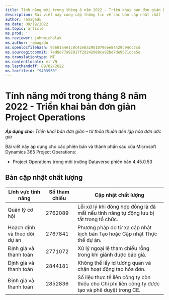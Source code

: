 ```yaml
---
title: Tính năng mới trong tháng 8 năm 2022 - Triển khai bản đơn giản Project Operations
description: Bài viết này cung cấp thông tin về các bản cập nhật chất lượng có trong lần triển khai bản đơn giản của Microsoft Dynamics 365 Project Operations phát hành vào tháng 8 năm 2022.
author: ramagadu
ms.date: 08/19/2022
ms.topic: article
ms.prod: ''
ms.reviewer: johnmichalak
ms.author: ramagadu
ms.openlocfilehash: 95681a4e1c0c42e8a29810796ee84429c94cc7cd
ms.sourcegitcommit: 7ed8e77a92917f2d242988ca02bd7de9571cce5e
ms.translationtype: MT
ms.contentlocale: vi-VN
ms.lasthandoff: 09/02/2022
ms.locfileid: "9403930"
---
```

# <a name="whats-new-august-2022---project-operations-lite-deployment"></a>Tính năng mới trong tháng 8 năm 2022 - Triển khai bản đơn giản Project Operations

_**Áp dụng cho:** Triển khai bản đơn giản – từ thỏa thuận đến lập hóa đơn ước giá_

Bài viết này áp dụng cho các phiên bản và thành phần sau của Microsoft Dynamics 365 Project Operations:

- Project Operations trong môi trường Dataverse phiên bản 4.45.0.53

## <a name="quality-updates"></a>Bản cập nhật chất lượng

| Lĩnh vực tính năng | Số tham chiếu | Cập nhật chất lượng |
| --- | --- | --- |
|   Quản lý cơ hội | 2762089 | Lỗi xử lý khi đóng hợp đồng là đã mất nếu tính năng tự động lưu bị tắt trong tổ chức.|
|Hoạch định và theo dõi dự án | 2767841 | Phương pháp đo từ xa cập nhật kịch bản Tạo hoặc Cập nhật Thực thể dự án.|
|Định giá và thanh toán | 2771072 | Xử lý ngoại lệ tham chiếu rỗng trong khi giành được báo giá.|
|Định giá và thanh toán | 2844181 |Không thể lấy id tương quan và chặn hoạt động tạo hóa đơn.|
|Định giá và thanh toán | 2852836 | Số liệu thực tế liên công ty còn thiếu cho Chi phí liên công ty được tạo và phê duyệt trong CE.|
